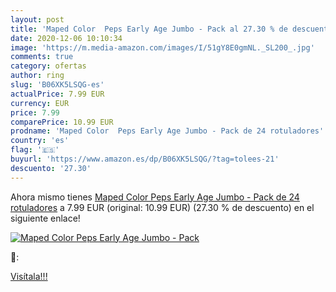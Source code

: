 ```yaml
---
layout: post
title: 'Maped Color  Peps Early Age Jumbo - Pack al 27.30 % de descuento'
date: 2020-12-06 10:10:34
image: 'https://m.media-amazon.com/images/I/51gY8E0gmNL._SL200_.jpg'
comments: true
category: ofertas
author: ring
slug: 'B06XK5LSQG-es'
actualPrice: 7.99 EUR
currency: EUR
price: 7.99
comparePrice: 10.99 EUR
prodname: 'Maped Color  Peps Early Age Jumbo - Pack de 24 rotuladores'
country: 'es'
flag: '🇪🇸'
buyurl: 'https://www.amazon.es/dp/B06XK5LSQG/?tag=tolees-21'
descuento: '27.30'
---
```


Ahora mismo tienes [Maped Color  Peps Early Age Jumbo - Pack de 24 rotuladores](https://www.amazon.es/dp/B06XK5LSQG/?tag=tolees-21) a 7.99 EUR (original: 10.99 EUR) (27.30 %  de descuento) en el siguiente enlace!

[![Maped Color  Peps Early Age Jumbo - Pack](https://m.media-amazon.com/images/I/51gY8E0gmNL._SL200_.jpg)](https://www.amazon.es/dp/B06XK5LSQG/?tag=tolees-21)

🔎:


[Visítala!!!](https://www.amazon.es/dp/B06XK5LSQG/?tag=tolees-21)
